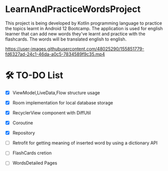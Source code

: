 # LearnAndPracticeWordsProject

This project is being developed by Kotlin programming language to practice the topics learnt in Android 12 Bootcamp.
The application is used for english learner that can add new words they've learnt and practice with the flashcards. The words will be translated english to english.



https://user-images.githubusercontent.com/48025290/155851779-fd6327ad-24c1-46da-a0c5-7834589f9c35.mp4

# 🛠️ TO-DO List

- [x] ViewModel,LiveData,Flow structure usage
- [x] Room implementation for local database storage
- [x] RecyclerView component with DiffUtil
- [x] Coroutine
- [x] Repository
- [ ] Retrofit for getting meaning of inserted word by using a dictionary API
- [ ] FlashCards cretion
- [ ] WordsDetailed Pages




